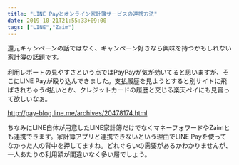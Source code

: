 ```yaml
---
title: "LINE Payとオンライン家計簿サービスの連携方法"
date: 2019-10-21T21:55:33+09:00
tags: ["LINE","Zaim"]
---
```


還元キャンペーンの話ではなく、キャンペーン好きなら興味を持つかもしれない家計簿の話題です。

利用レポートの見やすさという点ではPayPayが気が効いてると思いますが、そこにLINE Payが殴り込んできました。支払履歴を見ようとすると別サイトに飛ばされちゃうd払いとか、クレジットカードの履歴と交じる楽天ペイにも見習って欲しいなぁ。

http://pay-blog.line.me/archives/20478174.html

ちなみにLINE自体が用意したLINE家計簿だけでなくマネーフォワードやZaimとも連携できます。家計簿アプリと連携できないという理由でLINE Payを使ってなかった人の背中を押してますね。どれぐらいの需要があるかわかりませんが、一人あたりの利用額が間違いなく多い層でしょう。
